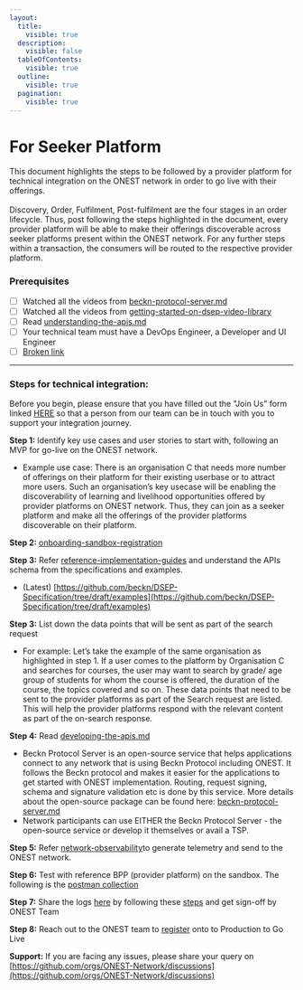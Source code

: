 ```yaml
---
layout:
  title:
    visible: true
  description:
    visible: false
  tableOfContents:
    visible: true
  outline:
    visible: true
  pagination:
    visible: true
---
```


# For Seeker Platform

This document highlights the steps to be followed by a provider platform for technical integration on the ONEST network in order to go live with their offerings. \
\
Discovery, Order, Fulfilment, Post-fulfilment are the four stages  in an order lifecycle. Thus, post following the steps highlighted in the document, every provider platform will be able to make their offerings discoverable across seeker platforms present within the ONEST network. For any further steps within a transaction, the consumers will be routed to the respective provider platform.

### **Prerequisites**&#x20;

* [ ] Watched all the videos from [beckn-protocol-server.md](../learn/integration-of-open-source-adaptors/beckn-protocol-server.md "mention")
* [ ] Watched all the videos from [getting-started-on-dsep-video-library](../learn/getting-started-on-dsep-video-library/ "mention")
* [ ] Read [understanding-the-apis.md](../learn/understanding-the-apis.md "mention")
* [ ] Your technical team must have a DevOps Engineer, a Developer and UI Engineer&#x20;
* [ ] [Broken link](broken-reference "mention")

***

### **Steps for technical integration:**

Before you begin, please ensure that you have filled out the "Join Us" form linked [HERE](https://onest.network/join-us) so that a person from our team can be in touch with you to support your integration journey.&#x20;

**Step 1:** Identify key use cases and user stories to start with, following an MVP for go-live on the ONEST network.

* Example use case: There is an organisation C that needs more number of offerings on their platform for their existing userbase or to attract more users. Such an organisation’s key usecase will be enabling the discoverability of learning and livelihood opportunities offered by provider platforms on ONEST network. Thus, they can join as a seeker platform and make all the offerings of the provider platforms discoverable on their platform.

**Step 2:** [onboarding-sandbox-registration](../onboarding-sandbox-registration/ "mention")

**Step 3:** Refer [reference-implementation-guides](../learn/reference-implementation-guides/ "mention") and understand the APIs schema from the  specifications and examples.

* (Latest) [https://github.com/beckn/DSEP-Specification/tree/draft/examples](https://github.com/beckn/DSEP-Specification/tree/draft/examples)

**Step 3:** List down the data points that will be sent as part of the search request

* For example: Let’s take the example of the same organisation as highlighted in step 1. If a user comes to the platform by Organisation C and searches for courses, the user may want to search by grade/ age group of students for whom the course is offered, the duration of the course, the topics covered and so on. These data points that need to be sent to the provider platforms as part of the Search request are listed. This will help the provider platforms respond with the relevant content as part of the on-search response.

**Step 4:** Read [developing-the-apis.md](../learn/developing-the-apis.md "mention")

* Beckn Protocol Server is an open-source service that helps applications connect to any network that is using Beckn Protocol including ONEST. It follows the Beckn protocol and makes it easier for the applications to get started with ONEST implementation. Routing, request signing, schema and signature validation etc is done by this service. More details about the open-source package can be found here: [beckn-protocol-server.md](../learn/integration-of-open-source-adaptors/beckn-protocol-server.md "mention")&#x20;
* Network participants can use EITHER the Beckn Protocol Server - the open-source service or develop it themselves or avail a TSP.

**Step 5:** Refer [network-observability](../network-observability/ "mention")to generate telemetry and send to the ONEST network.

**Step 6:** Test with reference BPP (provider platform) on the sandbox. The following is the [postman collection](https://raw.githubusercontent.com/beckn/DSEP-Specification/draft/examples/postman-collection/sandbox-sample-collection.json)

**Step 7:** Share the logs [here](https://github.com/ONEST-Network/verification-logs) by following these [steps](https://github.com/ONEST-Network/verification-logs/blob/main/README.md) and get sign-off by ONEST Team

**Step 8:**  Reach out to the ONEST team to [register](https://prod.onest.network/login) onto to Production to Go Live

**Support:** If you are facing any issues, please share your query on [https://github.com/orgs/ONEST-Network/discussions](https://github.com/orgs/ONEST-Network/discussions)
